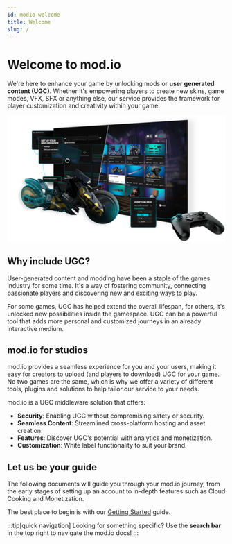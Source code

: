 ```yaml
---
id: modio-welcome
title: Welcome
slug: /
---
```


# Welcome to mod.io

We're here to enhance your game by unlocking mods or **user generated content (UGC)**. Whether it's empowering players to create new skins, game modes, VFX, SFX or anything else, our service provides the framework for player customization and creativity within your game.

![mod.io welcome image](img/ugc-cover.webp)

## Why include UGC?

User-generated content and modding have been a staple of the games industry for some time. It's a way of fostering community, connecting passionate players and discovering new and exciting ways to play.

For some games, UGC has helped extend the overall lifespan, for others, it's unlocked new possibilities inside the gamespace. UGC can be a powerful tool that adds more personal and customized journeys in an already interactive medium.

## mod.io for studios

mod.io provides a seamless experience for you and your users, making it easy for creators to upload (and players to download) UGC for your game. No two games are the same, which is why we offer a variety of different tools, plugins and solutions to help tailor our service to your needs. 

mod.io is a UGC middleware solution that offers:

* **Security**: Enabling UGC without compromising safety or security.
* **Seamless Content**: Streamlined cross-platform hosting and asset creation.
* **Features**: Discover UGC's potential with analytics and monetization.
* **Customization**: White label functionality to suit your brand.

## Let us be your guide 

The following documents will guide you through your mod.io journey, from the early stages of setting up an account to in-depth features such as Cloud Cooking and Monetization. 

The best place to begin is with our [Getting Started](/getting-started) guide.

:::tip[quick navigation]
Looking for something specific? Use the **search bar** in the top right to navigate the mod.io docs!
:::
